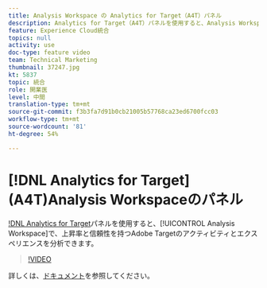 ```yaml
---
title: Analysis Workspace の Analytics for Target（A4T）パネル
description: Analytics for Target（A4T）パネルを使用すると、Analysis Workspace で上昇率と信頼性を使用して Adobe Target のアクティビティとエクスペリエンスを分析できます。
feature: Experience Cloud統合
topics: null
activity: use
doc-type: feature video
team: Technical Marketing
thumbnail: 37247.jpg
kt: 5837
topic: 統合
role: 開業医
level: 中間
translation-type: tm+mt
source-git-commit: f3b3fa7d91b0cb21005b57768ca23ed6700fcc03
workflow-type: tm+mt
source-wordcount: '81'
ht-degree: 54%

---
```



# [!DNL Analytics for Target] (A4T)Analysis Workspaceのパネル

[!DNL Analytics for Target](A4T)パネルを使用すると、[!UICONTROL Analysis Workspace]で、上昇率と信頼性を持つAdobe Targetのアクティビティとエクスペリエンスを分析できます。

>[!VIDEO](https://video.tv.adobe.com/v/37247/?quality=12&learn=on)

詳しくは、[ドキュメント](https://docs.adobe.com/content/help/ja-JP/analytics/analyze/analysis-workspace/panels/a4t-panel.html)を参照してください。
